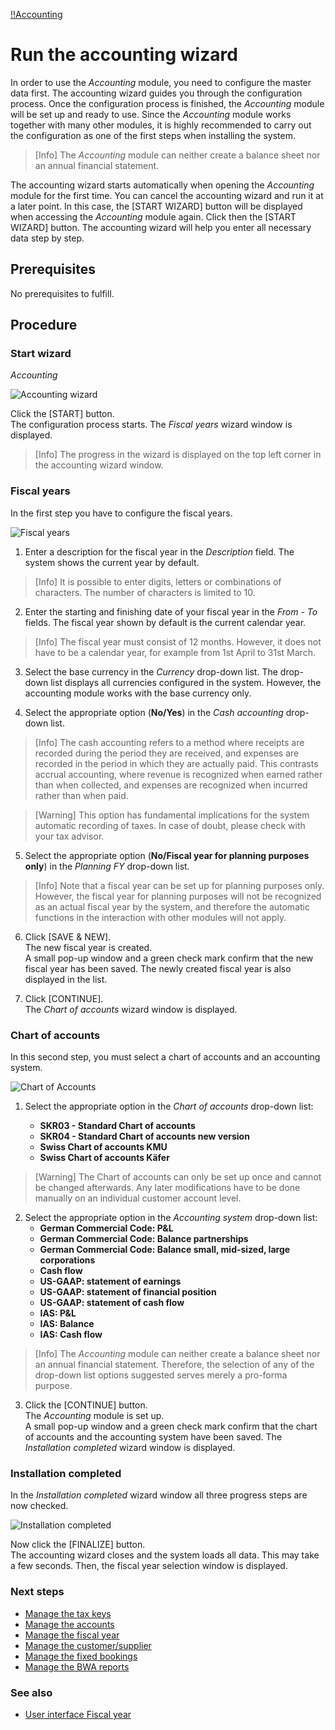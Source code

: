 [!!Accounting](RetailSuiteAccounting)

# Run the accounting wizard

In order to use the *Accounting* module, you need to configure the master data first. The accounting wizard guides you through the configuration process. Once the configuration process is finished, the *Accounting* module will be set up and ready to use. Since the *Accounting* module works together with many other modules, it is highly recommended to carry out the configuration as one of the first steps when installing the system.

 > [Info] The *Accounting* module can neither create a balance sheet nor an annual financial statement.

The accounting wizard starts automatically when opening the *Accounting* module for the first time. You can cancel the accounting wizard and run it at a later point. In this case, the [START WIZARD] button will be displayed when accessing the *Accounting* module again. Click then the [START WIZARD] button. The accounting wizard will help you enter all necessary data step by step.

## Prerequisites

No prerequisites to fulfill.

## Procedure

### Start wizard

*Accounting*

![Accounting wizard](/Assets/Screenshots/Accounting/AccountingWizard/AccountingWizard.png "[Accounting wizard]")

Click the [START] button.   
The configuration process starts. The *Fiscal years* wizard window is displayed.

> [Info] The progress in the wizard is displayed on the top left corner in the accounting wizard window.


### Fiscal years

In the first step you have to configure the fiscal years.

![Fiscal years](/Assets/Screenshots/Accounting/AccountingWizard/FiscalYears.png "[Fiscal years]")

 1. Enter a description for the fiscal year in the *Description* field. The system shows the current year by default.  

   > [Info] It is possible to enter digits, letters or combinations of characters. The number of characters is limited to 10.

 2.  Enter the starting and finishing date of your fiscal year in the *From - To* fields. The fiscal year shown by default is the current calendar year.

 > [Info] The fiscal year must consist of 12 months. However, it does not have to be a calendar year, for example from 1st April to 31st March.

 3. Select the base currency in the *Currency* drop-down list. The drop-down list displays all currencies configured in the system. However, the accounting module works with the base currency only.


 4. Select the appropriate option (**No/Yes**) in the *Cash accounting* drop-down list.

 > [Info] The cash accounting refers to a method where receipts are recorded during the period they are received, and expenses are recorded in the period in which they are actually paid. This contrasts accrual accounting, where revenue is recognized when earned rather than when collected, and expenses are recognized when incurred rather than when paid.

 > [Warning] This option has fundamental implications for the system automatic recording of taxes. In case of doubt, please check with your tax advisor.

 5. Select the appropriate option (**No/Fiscal year for planning purposes only**) in the *Planning FY* drop-down list.   

 > [Info] Note that a fiscal year can be set up for planning purposes only. However, the fiscal year for planning purposes will not be recognized as an actual fiscal year by the system, and therefore the automatic functions in the interaction with other modules will not apply.

 6. Click [SAVE & NEW].  
  The new fiscal year is created.    
A small pop-up window and a green check mark confirm that the new fiscal year has been saved. The newly created fiscal year is also displayed in the list.

 7. Click [CONTINUE].  
 The *Chart of accounts* wizard window is displayed.


### Chart of accounts

In this second step, you must select a chart of accounts and an accounting system.

![Chart of Accounts](/Assets/Screenshots/Accounting/AccountingWizard/ChartAccounts.png "[Chart of Accounts]")


1. Select the appropriate option in the *Chart of accounts* drop-down list:

    - **SKR03 - Standard Chart of accounts**
    - **SKR04 - Standard Chart of accounts new version**
    - **Swiss Chart of accounts KMU**
    - **Swiss Chart of accounts Käfer**

 > [Warning] The Chart of accounts can only be set up once and cannot be changed afterwards. Any later modifications have to be done manually on an individual customer account level.

2. Select the appropriate option in the *Accounting system* drop-down list:
    - **German Commercial Code: P&L**
    - **German Commercial Code: Balance partnerships**
    - **German Commercial Code: Balance small, mid-sized, large corporations**
    - **Cash flow**
    - **US-GAAP: statement of earnings**
    - **US-GAAP: statement of financial position**
    - **US-GAAP: statement of cash flow**
    - **IAS: P&L**
    - **IAS: Balance**
    - **IAS: Cash flow**

  > [Info] The *Accounting* module can neither create a balance sheet nor an annual financial statement. Therefore, the selection of any of the drop-down list options suggested serves merely a pro-forma purpose.

3. Click the [CONTINUE] button.  
The *Accounting* module is set up.  
A small pop-up window and a green check mark confirm that the chart of accounts and the accounting system have been saved.
The *Installation completed* wizard window is displayed.


### Installation completed

In the *Installation completed* wizard window all three progress steps are now checked.

![Installation completed](/Assets/Screenshots/Accounting/AccountingWizard/InstallationCompleted.png "[Installation completed]")

Now click the [FINALIZE] button.     
The accounting wizard closes and the system loads all data. This may take a few seconds. Then, the fiscal year selection window is displayed.

### Next steps

- [Manage the tax keys](02_ManageTaxKeys.md)
- [Manage the accounts](03_ManageAccounts.md)
- [Manage the fiscal year](04_ManageFiscalYear.md)
- [Manage the customer/supplier](05_ManageCustomerSupplier.md)
- [Manage the fixed bookings](06_ManageFixedBookings.md)
- [Manage the BWA reports](07_ManageBWAReports.md)

### See also

- [User interface Fiscal year](#headingID)
